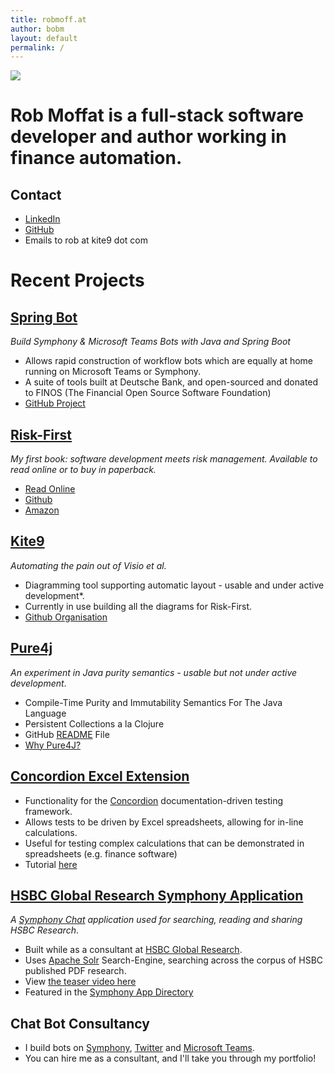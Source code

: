 ```yaml
---
title: robmoff.at
author: bobm
layout: default
permalink: /
---
```


<div class="center gap" markdown="1">


<img src="/assets/head.jpg" class="headshot" />

# Rob Moffat is a full-stack software developer and author working in finance automation.  
 
</div>

## Contact

 - [LinkedIn](https://www.linkedin.com/in/robmoffat/)
 - [GitHub](https://github.com/robmoffat)
 - Emails to rob at kite9 dot com

# Recent Projects

## [Spring Bot](https://springbot.finos.org)

*Build Symphony & Microsoft Teams Bots with Java and Spring Boot* 

 - Allows rapid construction of workflow bots which are equally at home running on Microsoft Teams or Symphony.
 - A suite of tools built at Deutsche Bank, and open-sourced and donated to FINOS (The Financial Open Source Software Foundation)
 - [GitHub Project](https://github.com/finos/spring-bot)

## [Risk-First](http://riskfirst.org)

*My first book: software development meets risk management.  Available to read online or to buy in paperback.*
 - [Read Online](https://riskfirst.org)
 - [Github](https://github.com/risk-first)
 - [Amazon](http://a.co/d/hmpmYl2)

## [Kite9](http://kite9.com)

*Automating the pain out of Visio et al.*

 - Diagramming tool supporting automatic layout - usable and under active development*.
 - Currently in use building all the diagrams for Risk-First.
 - [Github Organisation](https://github.com/kite9-org)

## [Pure4j](pure4j.org)

*An experiment in Java purity semantics - usable but not under active development*.

 - Compile-Time Purity and Immutability Semantics For The Java Language
 - Persistent Collections a la Clojure
 - GitHub [README](https://github.com/robmoffat/pure4j) File
 - [Why Pure4J?](https://github.com/robmoffat/pure4j/blob/master/docs/impetus.md)

## [Concordion Excel Extension](https://github.com/concordion/concordion-excel-extension)

 - Functionality for the [Concordion](http://concordion.org) documentation-driven testing framework.
 - Allows tests to be driven by Excel spreadsheets, allowing for in-line calculations.
 - Useful for testing complex calculations that can be demonstrated in spreadsheets (e.g. finance software)
 - Tutorial [here](https://github.com/concordion/concordion-excel-extension-tutorial)
 
## [HSBC Global Research Symphony Application](https://players.brightcove.net/1311491902001/default_default/index.html?videoId=575903097800)

*A [Symphony Chat](https://symphony.com/en-US) application used for searching, reading and sharing HSBC Research*.

 - Built while as a consultant at [HSBC Global Research](https://www.gbm.hsbc.com/solutions/global-research).
 - Uses [Apache Solr](http://lucene.apache.org/solr/) Search-Engine, searching across the corpus of HSBC published PDF research.
 - View [the teaser video here](https://players.brightcove.net/1311491902001/default_default/index.html?videoId=5759030978001)
 - Featured in the [Symphony App Directory](https://workflow.symphony.com/)

## Chat Bot Consultancy

- I build bots on [Symphony](https://symphony.com), [Twitter](https://twitter.com) and [Microsoft Teams](https://www.microsoft.com/en-GB/microsoft-teams).  
 - You can hire me as a consultant, and I'll take you through my portfolio!

